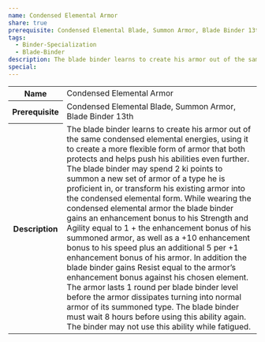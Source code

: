 ```yaml
---
name: Condensed Elemental Armor
share: true
prerequisite: Condensed Elemental Blade, Summon Armor, Blade Binder 13th
tags:
  - Binder-Specialization
  - Blade-Binder
description: The blade binder learns to create his armor out of the same condensed elemental energies, using it to create a more flexible form of armor that both protects and helps push his abilities even further. The blade binder may spend 2 ki points to summon a new set of armor of a type he is proficient in, or transform his existing armor into the condensed elemental form. While wearing the condensed elemental armor the blade binder gains an enhancement bonus to his Strength and Agility equal to 1 + the enhancement bonus of his summoned armor, as well as a +10 enhancement bonus to his speed plus an additional 5 per +1 enhancement bonus of his armor. In addition the blade binder gains Resist equal to the armor’s enhancement bonus against his chosen element.  The armor lasts 1 round per blade binder level before the armor dissipates turning into normal armor of its summoned type. The blade binder must wait 8 hours before using this ability again. The binder may not use this ability while fatigued.
special: 
---
```

<p><span dir="ltr" style="overflow-x: auto;"><table><tbody><tr><th dir="ltr">Name</th><td dir="ltr">Condensed Elemental Armor</td></tr><tr><th dir="ltr">Prerequisite</th><td dir="ltr">Condensed Elemental Blade, Summon Armor, Blade Binder 13th</td></tr><tr><th dir="ltr">Description</th><td dir="ltr">The blade binder learns to create his armor out of the same condensed elemental energies, using it to create a more flexible form of armor that both protects and helps push his abilities even further. The blade binder may spend 2 ki points to summon a new set of armor of a type he is proficient in, or transform his existing armor into the condensed elemental form. While wearing the condensed elemental armor the blade binder gains an enhancement bonus to his Strength and Agility equal to 1 + the enhancement bonus of his summoned armor, as well as a +10 enhancement bonus to his speed plus an additional 5 per +1 enhancement bonus of his armor. In addition the blade binder gains Resist equal to the armor’s enhancement bonus against his chosen element.  The armor lasts 1 round per blade binder level before the armor dissipates turning into normal armor of its summoned type. The blade binder must wait 8 hours before using this ability again. The binder may not use this ability while fatigued.</td></tr></tbody></table></span></p>